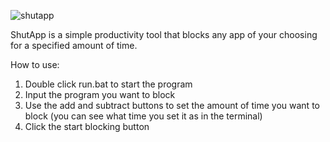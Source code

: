 ![shutapp](https://github.com/Haj02/ShutApp/assets/89282320/9c0e1777-d87e-4c38-aea7-bb00803d1838)

ShutApp is a simple productivity tool that blocks any app of your choosing for a specified amount of time.

How to use:
1. Double click run.bat to start the program
2. Input the program you want to block
3. Use the add and subtract buttons to set the amount of time you want to block (you can see what time you set it as in the terminal)
4. Click the start blocking button
